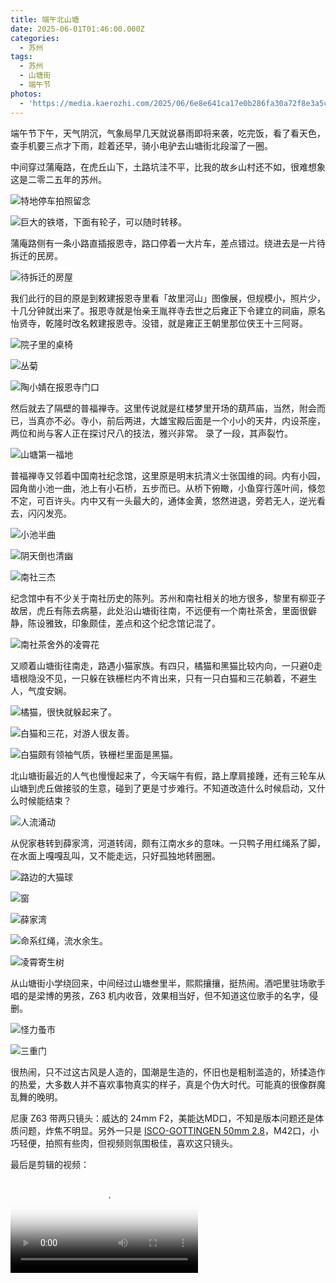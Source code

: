 ```yaml
---
title: 端午北山塘
date: 2025-06-01T01:46:00.000Z
categories:
  - 苏州
tags:
  - 苏州
  - 山塘街
  - 端午节
photos:
  - 'https://media.kaerozhi.com/2025/06/6e8e641ca17e0b286fa30a72f8e3a5cc.png'
---
```

端午节下午，天气阴沉，气象局早几天就说暴雨即将来袭，吃完饭，看了看天色，查手机要三点才下雨，趁着还早，骑小电驴去山塘街北段溜了一圈。  

中间穿过蒲庵路，在虎丘山下，土路坑洼不平，比我的故乡山村还不如，很难想象这是二零二五年的苏州。

![特地停车拍照留念](https://media.kaerozhi.com/2025/06/ca2126ea34000ea504718887dae86997.png)

![巨大的铁塔，下面有轮子，可以随时转移。](https://media.kaerozhi.com/2025/06/cf3fcae7553929c1cd5dac0f29b0ea55.png)

蒲庵路侧有一条小路直插报恩寺，路口停着一大片车，差点错过。绕进去是一片待拆迁的民房。

![待拆迁的房屋](https://media.kaerozhi.com/2025/06/aac0d8556ab6a6cb326d570cf2822d6a.png)

我们此行的目的原是到敕建报恩寺里看「故里河山」图像展，但规模小，照片少，十几分钟就出来了。报恩寺就是怡亲王胤祥寺去世之后雍正下令建立的祠庙，原名怡贤寺，乾隆时改名敕建报恩寺。没错，就是雍正王朝里那位侠王十三阿哥。

![院子里的桌椅](https://media.kaerozhi.com/2025/06/3e402d0e317841b03ebca277c0e4c999.png)

![丛菊](https://media.kaerozhi.com/2025/06/fc965637e3061dbf8c0986bcc9ac79e9.png)

![陶小婧在报恩寺门口](https://media.kaerozhi.com/2025/06/b08f86d9b49e967f63ac34a20208e99a.png)

然后就去了隔壁的普福禅寺。这里传说就是红楼梦里开场的葫芦庙，当然，附会而已，当真亦不必。寺小，前后两进，大雄宝殿后面是一个小小的天井，内设茶座，两位和尚与客人正在探讨尺八的技法，雅兴非常。  录了一段，其声裂竹。

![山塘第一福地](https://media.kaerozhi.com/2025/06/193a111846141932788b5ee48ca93ec3.png)

普福禅寺又邻着中国南社纪念馆，这里原是明末抗清义士张国维的祠。内有小园，园角凿小池一曲，池上有小石桥，五步而已。从桥下俯瞰，小鱼穿行莲叶间，倏忽不定，可百许头。内中又有一头最大的，通体金黄，悠然进退，旁若无人，逆光看去，闪闪发亮。  

![小池半曲](https://media.kaerozhi.com/2025/06/5785bd26d1f737ca4c9c67ede71e9324.png)

![阴天倒也清幽](https://media.kaerozhi.com/2025/06/e7e202e7232318660a300acd2ae4dc57.png)

![南社三杰](https://media.kaerozhi.com/2025/06/0edc137ea90b77f5d783a947c4bec26f.png)

纪念馆中有不少关于南社历史的陈列。苏州和南社相关的地方很多，黎里有柳亚子故居，虎丘有陈去病墓，此处沿山塘街往南，不远便有一个南社茶舍，里面很僻静，陈设雅致，印象颇佳，差点和这个纪念馆记混了。

![南社茶舍外的凌霄花](https://media.kaerozhi.com/2025/06/d829803e631bd824da1ac735da0cd850.png)
  
又顺着山塘街往南走，路遇小猫家族。有四只，橘猫和黑猫比较内向，一只避0走墙根隐没不见，一只躲在铁栅栏内不肯出来，只有一只白猫和三花躺着，不避生人，气度安娴。

![橘猫，很快就躲起来了。](https://media.kaerozhi.com/2025/06/efff7a19d980fc75869174e18fb32244.png)

![白猫和三花，对游人很友善。](https://media.kaerozhi.com/2025/06/9b06db05aff1872a1d4095e258289214.png)

![白猫颇有领袖气质，铁栅栏里面是黑猫。](https://media.kaerozhi.com/2025/06/1b97b33ace78df333490d69dcfa31eed.png)

北山塘街最近的人气也慢慢起来了，今天端午有假，路上摩肩接踵，还有三轮车从山塘到虎丘做接驳的生意，碰到了更是寸步难行。不知道改造什么时候启动，又什么时候能结束？

![人流涌动](https://media.kaerozhi.com/2025/06/7a7fc42cfa9cbaa877876d63d87b3a99.png)

从倪家巷转到薛家湾，河道转阔，颇有江南水乡的意味。一只鸭子用红绳系了脚，在水面上嘎嘎乱叫，又不能走远，只好孤独地转圈圈。  

![路边的大猫球](https://media.kaerozhi.com/2025/06/d5a44e7eee68fb3b0d3670701616846d.png)

![窗](https://media.kaerozhi.com/2025/06/868349863afdd716734e72dfa77d5352.png)

![薛家湾](https://media.kaerozhi.com/2025/06/1b59e405603251a814bf4d591149810f.png)

![命系红绳，流水余生。](https://media.kaerozhi.com/2025/06/bb20b519a2de8f378a951c5d83449c9b.png)

![凌霄寄生树](https://media.kaerozhi.com/2025/06/c570970970e75fd7f93c677f08892748.png)

从山塘街小学绕回来，中间经过山塘叁里半，熙熙攘攘，挺热闹。酒吧里驻场歌手唱的是梁博的男孩，Z63 机内收音，效果相当好，但不知道这位歌手的名字，侵删。  

![怪力蚤市](https://media.kaerozhi.com/2025/06/c81b5f8560e9db81f2e4d8b287d5a6f7.png)

![三重门](https://media.kaerozhi.com/2025/06/d56abea0e0c2175dd4928ef8cbb9faf6.png)

很热闹，只不过这古风是人造的，国潮是生造的，怀旧也是粗制滥造的，矫揉造作的热爱，大多数人并不喜欢事物真实的样子，真是个伪大时代。可能真的很像群魔乱舞的晚明。
  
尼康 Z63 带两只镜头：威达的 24mm F2，美能达MD口，不知是版本问题还是体质问题，炸焦不明显。另外一只是 [ISCO-GOTTINGEN 50mm 2.8](/playground/gears/isco-gottingen-iscotar-50mm-f28/)，M42口，小巧轻便，拍照有些肉，但视频则氛围极佳，喜欢这只镜头。

最后是剪辑的视频：

<video controls class="video" poster="https://media.kaerozhi.com/2025/06/6e8e641ca17e0b286fa30a72f8e3a5cc.png">  
    <source src="https://media.kaerozhi.com/north-shantang.mp4" type="video/mp4">  
    <img src="https://media.kaerozhi.com/2025/06/6e8e641ca17e0b286fa30a72f8e3a5cc.png" />
</video>
